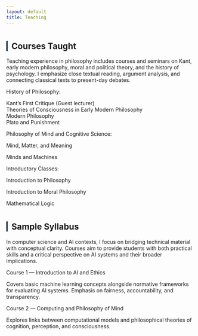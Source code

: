 ```yaml
---
layout: default
title: Teaching
---
```



<div class="divider"></div>

<!-- ===== Courses Taught ===== -->
<h2 id="courses taught" style="font-size:1.6em; margin-top:40px; border-left:4px solid #1B3A57; padding-left:10px;">Courses Taught</h2>
<p>Teaching experience in philosophy includes courses and seminars on Kant, early modern philosophy, moral and political theory, and the history of psychology. I emphasize close textual reading, argument analysis, and connecting classical texts to present-day debates.</p>

<div class="subhead">History of Philosophy:</div>
<p class="subdesc">Kant’s First Critique (Guest lecturer)<br>
Theories of Consciousness in Early Modern Philosophy<br>
Modern Philosophy<br>
Plato and Punishment
</p>


<div class="subhead">Philosophy of Mind and Cognitive Science:</div>
<p class="subdesc">Mind, Matter, and Meaning</p>

<p class="subdesc">Minds and Machines</p>

<div class="subhead">Introductory Classes:</div>
<p class="subdesc">Introduction to Philosophy</p>

<p class="subdesc">Introduction to Moral Philosophy</p>

<p class="subdesc">Mathematical Logic</p>

<!-- ===== Sample Syllabus ===== -->
<h2 id="sample syllabus" style="font-size:1.6em; margin-top:40px; border-left:4px solid #1B3A57; padding-left:10px;">Sample Syllabus</h2>
<p>In computer science and AI contexts, I focus on bridging technical material with conceptual clarity. Courses aim to provide students with both practical skills and a critical perspective on AI systems and their broader implications.</p>

<div class="subhead">Course 1 — Introduction to AI and Ethics</div>
<p class="subdesc">Covers basic machine learning concepts alongside normative frameworks for evaluating AI systems. Emphasis on fairness, accountability, and transparency.</p>

<div class="subhead">Course 2 — Computing and Philosophy of Mind</div>
<p class="subdesc">Explores links between computational models and philosophical theories of cognition, perception, and consciousness.</p>

<div class="divider"></div>

